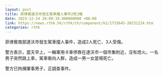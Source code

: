 ```yaml
---
layout: post
title: 菲律賓達沃市發生駕車撞人事件2死3傷
date: 2023-12-24 20:09:39.000000000 +08:00
link: https://news.rthk.hk/rthk/ch/component/k2/1733645-20231224.htm
categories: rthk
---
```


菲律賓南部達沃市發生駕車撞人事件，造成2人死亡、3人受傷。

警方表示，當天早上，一輛軍用卡車停靠在達沃市一個市集附近，沒有熄火。一名男子突然跳上車，駕車衝向人群，造成一男一女當場死亡。

警方已拘捕肇事男子，正調查事件。
